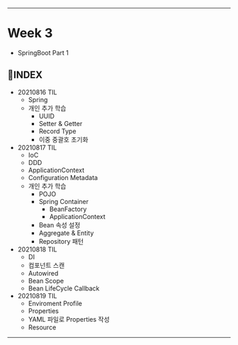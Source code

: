 ___
# Week 3
- SpringBoot Part 1

## 📌INDEX
- 20210816 TIL
  - Spring
  - 개인 추가 학습
    - UUID
    - Setter & Getter
    - Record Type
    - 이중 중괄호 초기화
- 20210817 TIL
  - IoC
  - DDD
  - ApplicationContext
  - Configuration Metadata
  - 개인 추가 학습
    - POJO
    - Spring Container
      - BeanFactory
      - ApplicationContext
    - Bean 속성 설정
    - Aggregate & Entity
    - Repository 패턴
- 20210818 TIL
  - DI
  - 컴포넌트 스캔
  - Autowired
  - Bean Scope
  - Bean LifeCycle Callback
- 20210819 TIL
  - Enviroment Profile
  - Properties
  - YAML 파일로 Properties 작성
  - Resource
___